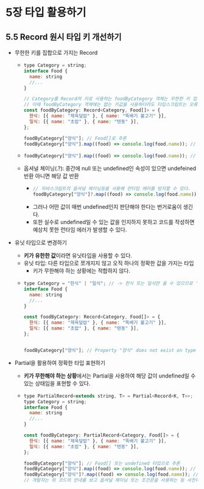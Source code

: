 # 5장 타입 활용하기

## 5.5 Record 원시 타입 키 개선하기
- 무한한 키를 집합으로 가지는 Record
  - ```jsx
    type Category = string;
    interface Food {
      name: string
      //...
    }

    // Category를 Record의 키로 사용하는 foodByCategory 객체는 무한한 키 집합을 가지게 된다. (Category가 string 타입이므로)
    // 이때 foodByCategory 객체에는 없는 키값을 사용하더라도 타입스크립트는 오류를 표시하지 않는다.
    const foodByCategory: Record<Category, Food[]> = {
      한식: [{ name: "제육덮밥" }, { name: "뚝배기 불고기" }],
      일식: [{ name: "초밥" }, { name: "텐동" }],
    };

    foodByCategory["양식"]; // Food[]로 추론
    foodByCategory["양식"].map((food) => console.log(food.name)); // 오류가 발생하지 않는다.
    ```
  - ```jsx
    foodByCategory["양식"].map((food) => console.log(food.name)); // Uncaught TypeError: Cannot read properties of undefined (reading 'map')
    ```
 
  - 옵셔널 체이닝(.?): 중간에 null 또는 undefined인 속성이 있으면 undefeined 반환 아니면 해당 값 반환
    - ```jsx
      // 자바스크립트의 옵셔널 체이닝등을 사용해 런타임 에러를 방지할 수 있다.
      foodByCategory["양식"]?.map((food) => console.log(food.name));
      ```
    - 그러나 어떤 값이 매번 undefined인지 판단해야 한다는 번거로움이 생긴다.
    - 또한 실수로 undefined일 수 있는 값을 인지하지 못하고 코드를 작성하면 예상치 못한 런타임 에러가 발생할 수 있다.

- 유닛 타입으로 변경하기
  - **키가 유한한 값**이라면 유닛타입을 사용할 수 있다.
  - 유닛 타입: 다른 타입으로 쪼개지지 않고 오직 하나의 정확한 값을 가지는 타입
    - 키가 무한해야 하는 상황에는 적합하지 않다.
  - ```jsx
    type Category = "한식" | "일식"; // -> 한식 또는 일식만 올 수 있으므로 '양식'을 키로 사용하면 에러 발생
    interface Food {
      name: string
      //...
    }
    
    const foodByCategory: Record<Category, Food[]> = {
      한식: [{ name: "제육덮밥" }, { name: "뚝배기 불고기" }],
      일식: [{ name: "초밥" }, { name: "텐동" }],
    };
    
    
    foodByCategory["양식"]; // Property "양식" does not exist on type 'Record<Category, Food[]>'
    ``` 

- Partial을 활용하여 정확한 타입 표현하기
  - **키가 무한해야 하는 상황**에서는 Partial을 사용하여 해당 값이 undefined일 수 있는 상태임을 표현할 수 있다.
  - ```jsx
    type PartialRecord<extends string, T> = Partial<Record<K, T>>;
    type Category = string;
    interface Food {
      name: string
      //...
    }
    
    const foodByCategory: PartialRecord<Category, Food[]> = {
      한식: [{ name: "제육덮밥" }, { name: "뚝배기 불고기" }],
      일식: [{ name: "초밥" }, { name: "텐동" }],
    };
    
    foodByCategory["양식"]; // Food[] 또는 undefined 타입으로 추론
    foodByCategory["양식"].map((food) => console.log(food.name)); // Object is possibly 'undefined' 
    foodByCategory["양식"]?.map((food) => console.log(food.name)); // OK
    // 개발자는 위 코드의 안내를 보고 옵셔널 체이닝 또는 조건문을 사용하는 등 사전에 조치하여 예상치 못한 런타임 오류를 줄일 수 있다.
    ```
